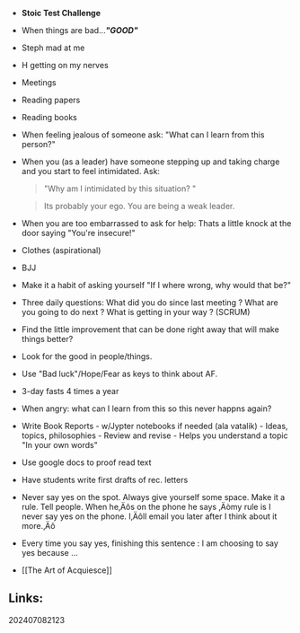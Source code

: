 
- **Stoic Test Challenge**
- When things are bad...__*"GOOD"*__
- Steph mad at me
- H getting on my nerves
- Meetings
- Reading papers
- Reading books
- When feeling jealous of someone ask: "What can I learn from this person?"
- When you (as a leader) have someone stepping up and taking charge and you start to feel intimidated. Ask: 
    > "Why am I intimidated by this situation? "

    > Its probably your ego. You are being a weak leader. 
- When you are too embarrassed to ask for help: Thats a little knock at the door saying "You're insecure!"
- Clothes (aspirational)
- BJJ 
- Make it a habit of asking yourself "If I where wrong, why would that be?"
- Three daily questions: What did you do since last meeting ? What are you going to do next ? What is getting in your way ? (SCRUM) 
- Find the little improvement that can be done right away that will make things better?
- Look for the good in people/things.
- Use "Bad luck"/Hope/Fear as keys to think about AF. 
- 3-day fasts 4 times a year
- When angry: what can I learn from this so this never happns again?
- Write Book Reports
	  - w/Jypter notebooks if needed (ala vatalik)
	  - Ideas, topics, philosophies
	  - Review and revise
	  - Helps you understand a topic "In your own words"
- Use google docs to proof read text
- Have students write first drafts of rec. letters 
- Never say yes on the spot. Always give yourself some space. Make it a rule. Tell people.
    When he‚Äôs on the phone he says ‚Äòmy rule is I never say yes on the phone. I‚Äôll email you later after I think about it more.‚Äô 
- Every time you say yes, finishing this sentence :  I am choosing to say yes because ...
- [[The Art of Acquiesce]]



## Links: 



202407082123
